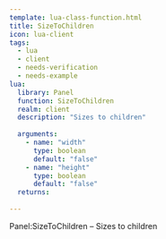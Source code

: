 ```yaml
---
template: lua-class-function.html
title: SizeToChildren
icon: lua-client
tags:
  - lua
  - client
  - needs-verification
  - needs-example
lua:
  library: Panel
  function: SizeToChildren
  realm: client
  description: "Sizes to children"
  
  arguments:
    - name: "width"
      type: boolean
      default: "false"
    - name: "height"
      type: boolean
      default: "false"
  returns:
    
---
```


<div class="lua__search__keywords">
Panel:SizeToChildren &#x2013; Sizes to children
</div>
